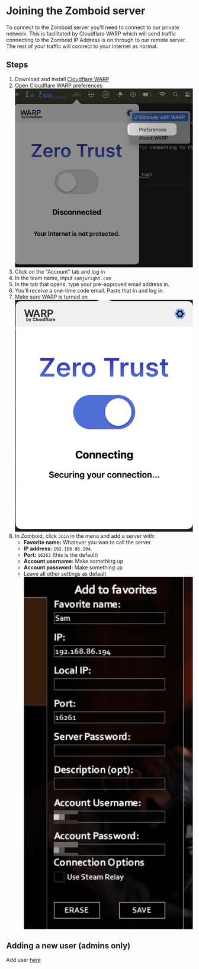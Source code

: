 # Joining the Zomboid server
To connect to the Zomboid server you'll need to connect to our private network. This is facilitated by Cloudflare WARP which will send traffic connecting to the Zomboid IP Address is on through to our remote server. The rest of your traffic will connect to your internet as normal.

## Steps
1. Download and install [Cloudflare WARP](https://developers.cloudflare.com/cloudflare-one/connections/connect-devices/warp/download-warp/#_top)
2. Open Cloudflare WARP preferences
![Cloudflare WARP preferences](./img/cloudflare-preferences.png)
3. Click on the "Account" tab and log in
4. In the team name, input `samjwright.com`
5. In the tab that opens, type your pre-approved email address in.
6. You'll receive a one-time code email. Paste that in and log in.
7. Make sure WARP is turned on
![Cloudflare WARP turned on](./img/warp-on.png)
1. In Zomboid, click `Join` in the menu and add a server with:
   - **Favorite name:** Whatever you wan to call the server
   - **IP address:** `192.168.86.194`.
   - **Port:** `16262` (this is the default)
   - **Account username:** Make something up
   - **Account password:** Make something up
   - Leave all other settings as default
![Zomboid settings](./img/zomboid-settings.png)

## Adding a new user (admins only)
Add user [here](https://one.dash.cloudflare.com/edb928b250efc2c8f364a49935869efb/access/apps/rules/94c21dd7-550f-40a0-bb3e-0aa475fbf22c/181fdeab-0e93-4802-a200-23968072be10)